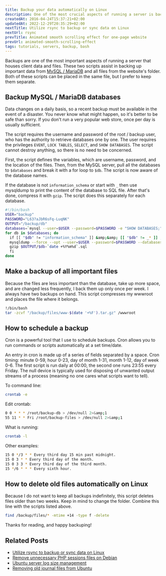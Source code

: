 ```yaml
---
title: Backup your data automatically on Linux
description: One of the most crucial aspects of running a server is backups, and these scripts assist in automatically backing up your critical data.
createdAt: 2016-04-24T15:37:21+02:00
updatedAt: 2022-12-29T20:35:29+02:00
nextTitle: Utilize rsync to backup or sync data on Linux
nextUrl: rsync
prevTitle: Animated smooth scrolling effect for one-page website
prevUrl: animated-smooth-scrolling-effect
tags: tutorials, servers, backup, bash
---
```


Backups are one of the most important aspects of running a server that houses client data and files. These two scripts assist in backing up important data from [MySQL / MariaDB](/blog/mysql/) and all files from the website's folder. Both of these scripts can be placed in the same file, but I prefer to keep them separate.

## Backup MySQL / MariaDB databases

Data changes on a daily basis, so a recent backup must be available in the event of a disaster. You never know what might happen, so it's better to be safe than sorry. If you don't run a very popular web store, once per day is usually sufficient.

The script requires the username and password of the root / backup user, who has the authority to retrieve databases one by one. The user requires the privileges `EVENT`, `LOCK TABLES`, `SELECT`, and `SHOW DATABASES`. The script cannot destroy anything, so there is no need to be concerned.

First, the script defines the variables, which are username, password, and the location of the files. Then, from the MySQL server, pull all the databases to `$databases` and break it with a for loop to `$db`. The script is now aware of the database names.

If the database is not `information_schema` or start with `_` then use mysqldump to print the content of the database to SQL file. After that's done, compress it with `gzip`. The script does this separately for each database.

```Bash
#!/bin/bash
USER="backup"
PASSWORD="L63?aJbR6sFq-LuqNK"
OUTPUT="/backup/db"
databases=`mysql --user=$USER --password=$PASSWORD -e "SHOW DATABASES;" | tr -d "| " | grep -v Database`
for db in $databases; do
  if [[ "$db" != "information_schema" ]] &amp;&amp; [[ "$db" != _* ]] ; then
  mysqldump --force --opt --user=$USER --password=$PASSWORD --databases $db > $OUTPUT/$db-`date +%Y%m%d`.sql
  gzip $OUTPUT/$db-`date +%Y%m%d`.sql
  fi
done
```

## Make a backup of all important files

Because the files are less important than the database, take up more space, and are changed less frequently, I back them up only once per week. I always have two backups on hand. This script compresses my wwwroot and places the file where it belongs.

```Bash
!/bin/bash
tar -zcvf "/backup/files/www-$(date '+%F').tar.gz" /wwwroot
```

## How to schedule a backup

Cron is a powerful tool that I use to schedule backups. Cron allows you to run commands or scripts automatically at a set time/date.

An entry in cron is made up of a series of fields separated by a space. Cron timing: minute 0-59, hour 0-23, day of month 1-31, month 1-12, day of week 0-6. The first script is run daily at 00:00, the second one runs 23:55 every Friday. The null device is typically used for disposing of unwanted output streams of a process (meaning no one cares what scripts want to tell).

To command line:

```Bash
crontab -e
```

Edit crontab:

```Bash
0 0 * * * /root/backup-db > /dev/null 2>&amp;1
55 11 * * Fri /root/backup-files > /dev/null 2>&amp;1
```

What is running:

```Bash
crontab -l
```

Other examples:

```Bash
15 0 */3 * * Every third day 15 min past midnight.
15 0 3 * * Every third day of the month.
15 0 3 3 * Every third day of the third month.
15 */6 * * * Every sixth hour.
```

## How to delete old files automatically on Linux

Because I do not want to keep all backups indefinitely, this script deletes files older than two weeks. Keep in mind to change the folder. Combine this line with the scripts listed above.

```Bash
find /backup/files/* -mtime +14 -type f -delete
```

Thanks for reading, and happy backuping!

## Related Posts

- [Utilize rsync to backup or sync data on Linux](/blog/rsync)
- [Remove unnecessary PHP sessions files on Debian](/blog/setup-crontab-to-remove-php-session-files)
- [Ubuntu server log size management](/blog/linux-log-rotation)
- [Removing old journal files from Ubuntu](/blog/linux-journal-files)
